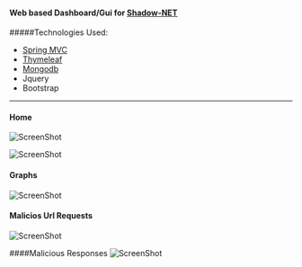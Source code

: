 #### Web based Dashboard/Gui for [Shadow-NET](https://github.com/Sagher/Shadow-NET)
 

#####Technologies Used:
- [Spring MVC](http://docs.spring.io/spring/docs/current/spring-framework-reference/html/mvc.html)
- [Thymeleaf](http://www.thymeleaf.org/)
- [Mongodb](https://www.mongodb.com/)
- Jquery
- Bootstrap

---
#### Home
![ScreenShot](https://cloud.githubusercontent.com/assets/20042101/19225471/bc206ae0-8eb6-11e6-81eb-835bcfba13c8.png)

![ScreenShot](https://cloud.githubusercontent.com/assets/20042101/19225469/bbf0d294-8eb6-11e6-90fb-69d5f9de9637.png)

#### Graphs 
![ScreenShot](https://cloud.githubusercontent.com/assets/20042101/19225468/bbb89ffa-8eb6-11e6-9962-10ece7ae170a.png)


#### Malicios Url Requests
![ScreenShot](https://cloud.githubusercontent.com/assets/20042101/19225472/bc237168-8eb6-11e6-9462-d63f55cf8e4b.png)

####Malicious Responses
![ScreenShot](https://cloud.githubusercontent.com/assets/20042101/19225470/bbf3605e-8eb6-11e6-90ce-a2947de0a04e.png)
